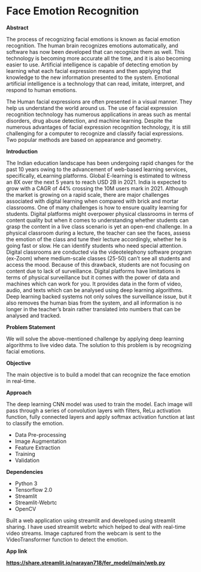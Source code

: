 # **Face Emotion Recognition**

**Abstract**

The process of recognizing facial emotions is known as facial emotion recognition. The human brain recognizes emotions automatically, and software has now been developed that can recognize them as well. This technology is becoming more accurate all the time, and it is also becoming easier to use. Artificial intelligence is capable of detecting emotion by learning what each facial expression means and then applying that knowledge to the new information presented to the system. Emotional artificial intelligence is a technology that can read, imitate, interpret, and respond to human emotions.

The Human facial expressions are often presented in a visual manner. They help us understand the world around us. The use of facial expression recognition technology has numerous applications in areas such as mental disorders, drug abuse detection, and machine learning. Despite the numerous advantages of facial expression recognition technology, it is still challenging for a computer to recognize and classify facial expressions. Two popular methods are based on appearance and geometry.

**Introduction**

The Indian education landscape has been undergoing rapid changes for the past 10 years owing to the advancement of web-based learning services, specifically, eLearning platforms.
Global E-learning is estimated to witness an 8X over the next 5 years to reach USD 2B in 2021. India is expected to grow with a CAGR of 44% crossing the 10M users mark in 2021. Although the market is growing on a rapid scale, there are major challenges associated with digital learning when compared with brick and mortar classrooms. One of many challenges is how to ensure quality learning for students. Digital platforms might overpower physical classrooms in terms of content quality but when it comes to understanding whether students can grasp the content in a live class scenario is yet an open-end challenge.
In a physical classroom during a lecture, the teacher can see the faces, assess the emotion of the class and tune their lecture accordingly, whether he is going fast or slow. He can identify students who need special attention. Digital classrooms are conducted via the videotelephony software program (ex-Zoom) where medium-scale classes (25-50) can’t see all students and access the mood. Because of this drawback, students are not focusing on content due to lack of surveillance. Digital platforms have limitations in terms of physical surveillance but it comes with the power of data and machines which can work for you. It provides data in the form of video, audio, and texts which can be analysed using deep learning algorithms. Deep learning backed systems not only solves the surveillance issue, but it also removes the human bias from the system, and all information is no longer in the teacher’s brain rather translated into numbers that can be analysed and tracked.

**Problem Statement**

We will solve the above-mentioned challenge by applying deep learning algorithms to live video data. The solution to this problem is by recognizing facial emotions.

**Objective**

The main objective is to build a model that can recognize the face emotion in real-time.

**Approach**

The deep learning CNN model was used to train the model. Each image will pass through a series of convolution layers with filters, ReLu activation function, fully connected layers and apply softmax activation function at last to classify the emotion.
* Data Pre-processing
* Image Augmentation
* Feature Extraction
* Training
* Validation

**Dependencies**

* Python 3
* Tensorflow 2.0
* Streamlit
* Streamlit-Webrtc
* OpenCV

Built a web application using streamlit and developed using streamlit sharing. I have used streamlit webrtc which helped to deal with real-time video streams. Image captured from the webcam is sent to the VideoTransformer function to detect the emotion.

**App link**

**https://share.streamlit.io/narayan718/fer_model/main/web.py**
